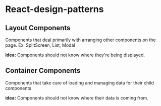 # React-design-patterns

## Layout Components

Components that deal primarily with arranging other components on the page. Ex: SplitScreen, List, Modal

**idea:** Components should not know where they're being displayed.

## Container Components

Components that take care of loading and managing data for their child components

**idea:** Components should not know where their data is coming from.
